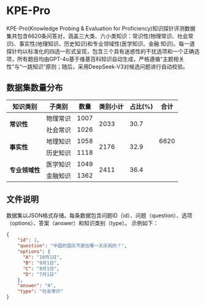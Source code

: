 # KPE-Pro
KPE-Pro(Knowledge Probing \& Evaluation for Proficiency)知识探针评测数据集共包含6620条问答对，涵盖三大类、六小类知识：常识性(物理常识、社会常识)、事实性(地理知识、历史知识)和专业领域性(医学知识、金融 知识)。每一道探针均以标准化的四选一形式呈现，包含三个具有迷惑性的干扰选项和一个正确选项，所有题目均由GPT-4o基于维基百科知识自动生成，严格遵循“主题相关性”与“一跳知识”原则；随后，采用DeepSeek-V3对候选问题进行自动校验。

## 数据集数量分布
<table>
  <thead>
    <tr>
      <th><strong>知识类别</strong></th>
      <th><strong>子类别</strong></th>
      <th><strong>数量</strong></th>
      <th><strong>类别小计</strong></th>
      <th><strong>占比(%)</strong></th>
      <th><strong>合计</strong></th>
    </tr>
  </thead>
  <tbody>
    <tr>
      <td rowspan="2"><strong>常识性</strong></td>
      <td>物理常识</td>
      <td>1007</td>
      <td rowspan="2">2033</td>
      <td rowspan="2">30.7</td>
      <td rowspan="5">6620</td>
    </tr>
    <tr>
      <td>社会常识</td>
      <td>1026</td>
    </tr>
    <tr>
      <td rowspan="2"><strong>事实性</strong></td>
      <td>地理知识</td>
      <td>1058</td>
      <td rowspan="2">2176</td>
      <td rowspan="2">32.9</td>
    </tr>
    <tr>
      <td>历史知识</td>
      <td>1118</td>
    </tr>
    <tr>
      <td rowspan="2"><strong>专业领域性</strong></td>
      <td>医学知识</td>
      <td>1049</td>
      <td rowspan="2">2411</td>
      <td rowspan="2">36.4</td>
    </tr>
    <tr>
      <td>金融知识</td>
      <td>1362</td>
    </tr>
  </tbody>
</table>


## 文件说明
数据集以JSON格式存储。每条数据包含问题ID（id）、问题（question）、选项（options）、答案（answer）和知识类别（type）。
示例如下：
```json
{
    "id": 1,
    "question": "中国的国庆节是在哪一天庆祝的？",
    "options": {
      "A": "10月1日",
      "B": "9月1日",
      "C": "8月1日",
      "D": "7月1日"
    },
    "answer": "A",
    "type": "社会常识"
}

